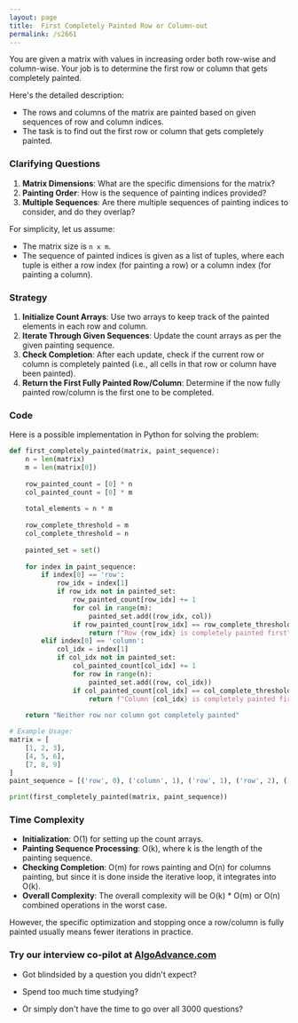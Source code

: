```yaml
---
layout: page
title:  First Completely Painted Row or Column-out
permalink: /s2661
---
```

You are given a matrix with values in increasing order both row-wise and column-wise. Your job is to determine the first row or column that gets completely painted.

Here's the detailed description:
- The rows and columns of the matrix are painted based on given sequences of row and column indices.
- The task is to find out the first row or column that gets completely painted.

### Clarifying Questions
1. **Matrix Dimensions**: What are the specific dimensions for the matrix?
2. **Painting Order**: How is the sequence of painting indices provided?
3. **Multiple Sequences**: Are there multiple sequences of painting indices to consider, and do they overlap?

For simplicity, let us assume:
- The matrix size is `n x m`.
- The sequence of painted indices is given as a list of tuples, where each tuple is either a row index (for painting a row) or a column index (for painting a column).

### Strategy
1. **Initialize Count Arrays**: Use two arrays to keep track of the painted elements in each row and column.
2. **Iterate Through Given Sequences**: Update the count arrays as per the given painting sequence.
3. **Check Completion**: After each update, check if the current row or column is completely painted (i.e., all cells in that row or column have been painted).
4. **Return the First Fully Painted Row/Column**: Determine if the now fully painted row/column is the first one to be completed.

### Code
Here is a possible implementation in Python for solving the problem:

```python
def first_completely_painted(matrix, paint_sequence):
    n = len(matrix)
    m = len(matrix[0])
    
    row_painted_count = [0] * n
    col_painted_count = [0] * m
    
    total_elements = n * m
    
    row_complete_threshold = m
    col_complete_threshold = n
    
    painted_set = set()
    
    for index in paint_sequence:
        if index[0] == 'row':
            row_idx = index[1]
            if row_idx not in painted_set:
                row_painted_count[row_idx] += 1
                for col in range(m):
                    painted_set.add((row_idx, col))
                if row_painted_count[row_idx] == row_complete_threshold:
                    return f"Row {row_idx} is completely painted first"
        elif index[0] == 'column':
            col_idx = index[1]
            if col_idx not in painted_set:
                col_painted_count[col_idx] += 1
                for row in range(n):
                    painted_set.add((row, col_idx))
                if col_painted_count[col_idx] == col_complete_threshold:
                    return f"Column {col_idx} is completely painted first"
    
    return "Neither row nor column got completely painted"

# Example Usage:
matrix = [
    [1, 2, 3],
    [4, 5, 6],
    [7, 8, 9]
]
paint_sequence = [('row', 0), ('column', 1), ('row', 1), ('row', 2), ('column', 2)]

print(first_completely_painted(matrix, paint_sequence))
```

### Time Complexity
- **Initialization**: O(1) for setting up the count arrays.
- **Painting Sequence Processing**: O(k), where k is the length of the painting sequence.
- **Checking Completion**: O(m) for rows painting and O(n) for columns painting, but since it is done inside the iterative loop, it integrates into O(k).
- **Overall Complexity**: The overall complexity will be O(k) * O(m) or O(n) combined operations in the worst case.

However, the specific optimization and stopping once a row/column is fully painted usually means fewer iterations in practice.


### Try our interview co-pilot at [AlgoAdvance.com](https://algoAdvance.com)

- Got blindsided by a question you didn't expect?

- Spend too much time studying?

- Or simply don't have the time to go over all 3000 questions?

